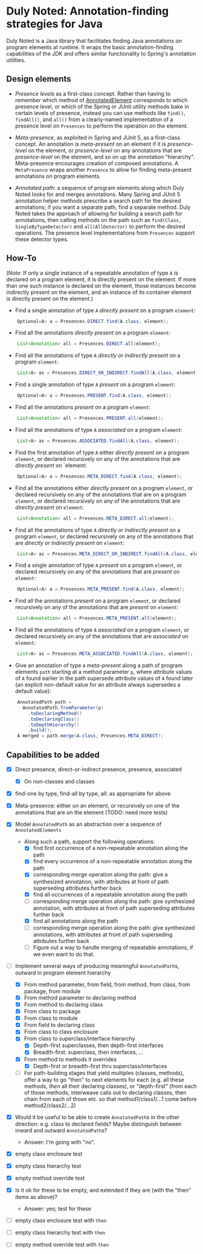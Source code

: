 # Duly Noted: Annotation-finding strategies for Java

Duly Noted is a Java library that facilitates finding Java annotations
on program elements at runtime. It wraps the basic annotation-finding
capabilities of the JDK and offers similar functionality to Spring's
annotation utilities.

## Design elements

* *Presence levels* as a first-class concept. Rather than having
to remember which method of
[AnnotatedElement](https://docs.oracle.com/en/java/javase/11/docs/api/java.base/java/lang/reflect/AnnotatedElement.html)
corresponds to which presence level, or which of the Spring or JUnit
utility methods bake in certain levels of presence, instead you can use
methods like `find()`, `findAll()`, and `all()` from a clearly-named
implementation of a presence level on `Presences` to perform the operation
on the element.

* *Meta-presence*, as exploited in Spring and JUnit 5, as a first-class
concept. An annotation is *meta-present* on an element if it is
*presence-level* on the element, or *presence-level* on any annotations
that are *presence-level* on the element, and so on up the annotation
"hierarchy". Meta-presence encourages creation of composed annotations.
A `MetaPresence` wraps another `Presence` to allow for finding
meta-present annotations on program elements.

* *Annotated path*: a sequence of program elements along which
Duly Noted looks for and merges annotations. Many Spring and JUnit 5
annotation helper methods prescribe a search path for the desired
annotations; if you want a separate path, find a separate method.
Duly Noted takes the approach of allowing for building a search path
for annotations, then calling methods on the path such as
`find(Class, SingleByTypeDetector)` and `all(AllDetector)` to perform the
desired operations. The presence level implementations from `Presences`
support these detector types.


## How-To

(*Note*: If only a single instance of a repeatable annotation of type `A`
is declared on a program element, it is directly present on the element.
If more than one such instance is declared on the element, those instances
become indirectly present on the element, and an instance of its container
element is directly present on the element.)

* Find a single annotation of type `A` *directly present* on a program
`element`:

```java
    Optional<A> a = Presences.DIRECT.find(A.class, element);
```

* Find all the annotations *directly present* on a program `element`:

```java
    List<Annotation> all = Presences.DIRECT.all(element);
```

* Find all the annotations of type `A` *directly or indirectly present*
on a program `element`:

```java
    List<A> as = Presences.DIRECT_OR_INDIRECT.findAll(A.class, element);
```

* Find a single annotation of type `A` *present* on a program
`element`:

```java
    Optional<A> a = Presences.PRESENT.find(A.class, element);
```

* Find all the annotations *present* on a program `element`:

```java
    List<Annotation> all = Presences.PRESENT.all(element);
```

* Find all the annotations of type `A` *associated* on a program `element`:

```java
    List<A> as = Presences.ASSOCIATED.findAll(A.class, element);
```

* Find the first annotation of type `A` either *directly present*
on a program `element`, or declared recursively on any of the annotations
that are *directly present* on `element:

```java
    Optional<A> a = Presences.META_DIRECT.find(A.class, element);
```

* Find all the annotations either *directly present* on a program
`element`, or declared recursively on any of the annotations that are
on a program `element`, or declared recursively on any of the annotations
that are *directly present* on `element`:

```java
    List<Annotation> all = Presences.META_DIRECT.all(element);
```

* Find all the annotations of type `A` *directly or indirectly present*
on a program `element`, or declared recursively on any of the annotations
that are *directly or indirectly present* on `element`:

```java
    List<A> as = Presences.META_DIRECT_OR_INDIRECT.findAll(A.class, element);
```

* Find a single annotation of type `A` *present* on a program
`element`, or declared recursively on any of the annotations that are
*present* on `element`:

```java
    Optional<A> a = Presences.META_PRESENT.find(A.class, element);
```

* Find all the annotations *present* on a program `element`, or declared
recursively on any of the annotations that are *present* on `element`:

```java
    List<Annotation> all = Presences.META_PRESENT.all(element);
```

* Find all the annotations of type `A` *associated* on a program `element`,
or declared recursively on any of the annotations that are *associated*
on `element`:

```java
    List<A> as = Presences.META_ASSOCIATED.findAll(A.class, element);
```

* Give an annotation of type `A` *meta-present* along a path of program
elements `path` starting at a method parameter `p`, where attribute values
of `A` found earlier in the path supersede attribute values of `A` found
later (an explicit non-default value for an attribute always supersedes
a default value):

```java
    AnnotatedPath path =
      AnnotatedPath.fromParameter(p)
        .toDeclaringMethod()
        .toDeclaringClass()
        .toDepthHierarchy()
        .build();
    A merged = path.merge(A.class, Presences.META_DIRECT);
```

## Capabilities to be added

* [x] Direct presence, direct-or-indirect presence, presence, associated
  * [x] On non-classes and classes
* [x] find-one by type, find-all by type, all: as appropriate for above
* [x] Meta-presence: either *<presence-level>* on an element, or
  recursively *<presence-level>* on one of the annotations that are
  *<presence-level>* on the element (TODO: need more tests)

* [x] Model `AnnotatedPath` as an abstraction over a sequence of
    `AnnotatedElements`
  * Along such a path, support the following operations:
    * [x] find first occurrence of a non-repeatable annotation
      along the path
    * [x] find every occurrence of a non-repeatable annotation
      along the path
    * [x] corresponding merge operation along the path:
      give a synthesized annotation, with attributes at
      front of path superseding attributes further back
    * [x] find all occurrences of a repeatable annotation
      along the path
    * [ ] corresponding merge operation along the path:
      give synthesized annotation, with attributes at
      front of path superseding attributes further back
    * [x] find all annotations along the path
    * [ ] corresponding merge operation along the path:
      give synthesized annotations, with attributes at
      front of path superseding attributes further back
    * [ ] Figure out a way to handle merging of repeatable
      annotations, if we even want to do that.

* [ ] Implement several ways of producing meaningful
  `AnnotatedPath`s, outward in program element hierarchy
  * [x] From method parameter, from field, from method,
    from class, from package, from module
  * [x] From method parameter to declaring method
  * [x] From method to declaring class
  * [x] From class to package
  * [x] From class to module
  * [x] From field to declaring class
  * [x] From class to class enclosure
  * [x] From class to superclass/interface hierarchy
    * [x] Depth-first superclasses, then depth-first interfaces
    * [x] Breadth-first: superclass, then interfaces, ...
  * [x] From method to methods it overrides
    * [x] Depth-first or breadth-first thru superclass/interfaces
  * [ ] For path-building stages that yield multiples (classes,
    methods), offer a way to go "then" to next elements for each
    (e.g. all these methods, *then* all their declaring classes),
    or "depth-first" (from each of those methods, interweave calls
    out to declaring classes, then chain from each of those etc.
    so that method1/class1/...1 come before method2/class2/...2)

* [x] Would it be useful to be able to create `AnnotatedPath`s
  in the other direction: e.g. class to declared fields? Maybe
  distinguish between inward and outward `AnnotatedPath`s?
  * Answer: I'm going with "no".

* [x] empty class enclosure test
* [x] empty class hierarchy test
* [x] empty method override test
* [x] Is it ok for these to be empty, and extended if they are
  (with the "then" items as above)?
  * Answer: yes; test for these
* [ ] empty class enclosure test with `then`
* [ ] empty class hierarchy test with `then`
* [ ] empty method override test with `then`
